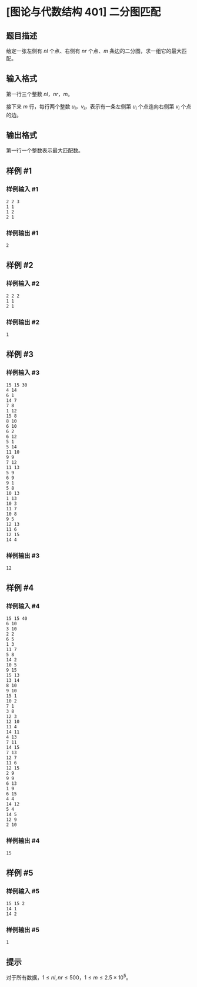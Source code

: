 # [图论与代数结构 401] 二分图匹配

## 题目描述

给定一张左侧有 $nl$ 个点、右侧有 $nr$ 个点、$m$ 条边的二分图，求一组它的最大匹配。

## 输入格式

第一行三个整数 $nl$，$nr$，$m$。

接下来 $m$ 行，每行两个整数 $u_i$，$v_i$，表示有一条左侧第 $u_i$ 个点连向右侧第 $v_i$ 个点的边。

## 输出格式

第一行一个整数表示最大匹配数。

## 样例 #1

### 样例输入 #1

```
2 2 3
1 1
1 2
2 1
```

### 样例输出 #1

```
2
```

## 样例 #2

### 样例输入 #2

```
2 2 2
1 1
2 1
```

### 样例输出 #2

```
1
```

## 样例 #3

### 样例输入 #3

```
15 15 30
4 14
6 1
14 7
7 8
1 12
15 8
8 10
6 10
6 2
6 12
5 1
5 14
11 10
9 9
7 12
11 13
5 9
6 9
9 1
5 8
10 13
1 13
10 3
11 7
10 8
9 5
12 13
11 6
12 15
14 4
```

### 样例输出 #3

```
12
```

## 样例 #4

### 样例输入 #4

```
15 15 40
6 10
3 10
2 2
6 5
1 3
11 7
5 8
14 2
10 5
9 15
15 13
13 14
8 10
9 10
15 1
10 2
7 1
3 8
12 3
12 10
11 4
14 11
4 13
7 11
14 15
7 13
12 7
11 6
12 15
2 9
9 9
6 13
1 9
6 15
4 4
14 12
5 4
14 5
12 9
2 10
```

### 样例输出 #4

```
15
```

## 样例 #5

### 样例输入 #5

```
15 15 2
14 1
14 2
```

### 样例输出 #5

```
1
```

## 提示

对于所有数据，$1\leq nl,nr\leq 500$，$1\leq m\leq 2.5\times 10^5$。